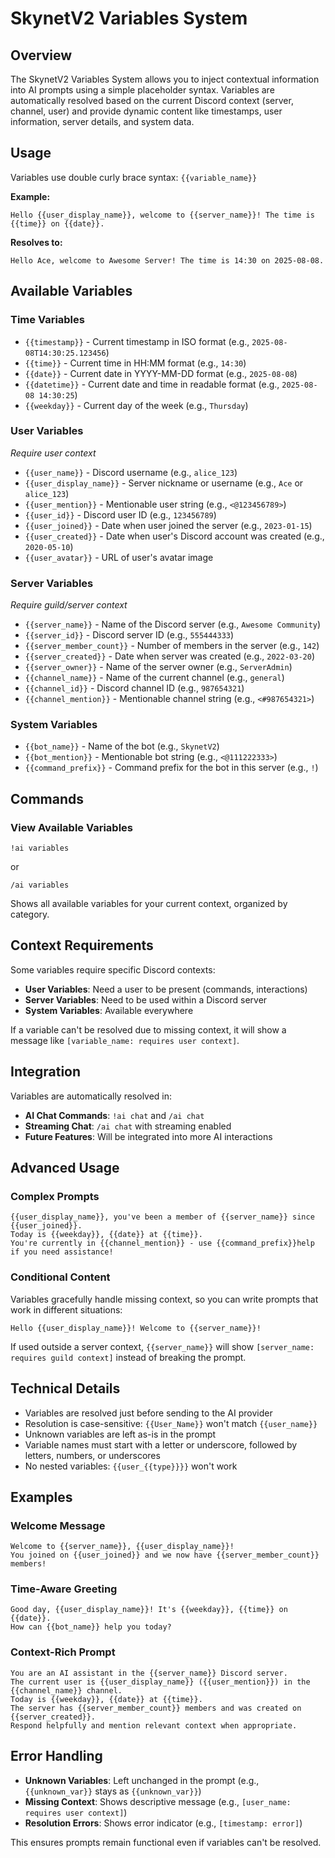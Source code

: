 # SkynetV2 Variables System

## Overview

The SkynetV2 Variables System allows you to inject contextual information into AI prompts using a simple placeholder syntax. Variables are automatically resolved based on the current Discord context (server, channel, user) and provide dynamic content like timestamps, user information, server details, and system data.

## Usage

Variables use double curly brace syntax: `{{variable_name}}`

**Example:**
```
Hello {{user_display_name}}, welcome to {{server_name}}! The time is {{time}} on {{date}}.
```

**Resolves to:**
```
Hello Ace, welcome to Awesome Server! The time is 14:30 on 2025-08-08.
```

## Available Variables

### Time Variables
- `{{timestamp}}` - Current timestamp in ISO format (e.g., `2025-08-08T14:30:25.123456`)
- `{{time}}` - Current time in HH:MM format (e.g., `14:30`)
- `{{date}}` - Current date in YYYY-MM-DD format (e.g., `2025-08-08`)
- `{{datetime}}` - Current date and time in readable format (e.g., `2025-08-08 14:30:25`)
- `{{weekday}}` - Current day of the week (e.g., `Thursday`)

### User Variables
*Require user context*
- `{{user_name}}` - Discord username (e.g., `alice_123`)
- `{{user_display_name}}` - Server nickname or username (e.g., `Ace` or `alice_123`)
- `{{user_mention}}` - Mentionable user string (e.g., `<@123456789>`)
- `{{user_id}}` - Discord user ID (e.g., `123456789`)
- `{{user_joined}}` - Date when user joined the server (e.g., `2023-01-15`)
- `{{user_created}}` - Date when user's Discord account was created (e.g., `2020-05-10`)
- `{{user_avatar}}` - URL of user's avatar image

### Server Variables
*Require guild/server context*
- `{{server_name}}` - Name of the Discord server (e.g., `Awesome Community`)
- `{{server_id}}` - Discord server ID (e.g., `555444333`)
- `{{server_member_count}}` - Number of members in the server (e.g., `142`)
- `{{server_created}}` - Date when server was created (e.g., `2022-03-20`)
- `{{server_owner}}` - Name of the server owner (e.g., `ServerAdmin`)
- `{{channel_name}}` - Name of the current channel (e.g., `general`)
- `{{channel_id}}` - Discord channel ID (e.g., `987654321`)
- `{{channel_mention}}` - Mentionable channel string (e.g., `<#987654321>`)

### System Variables
- `{{bot_name}}` - Name of the bot (e.g., `SkynetV2`)
- `{{bot_mention}}` - Mentionable bot string (e.g., `<@111222333>`)
- `{{command_prefix}}` - Command prefix for the bot in this server (e.g., `!`)

## Commands

### View Available Variables
```
!ai variables
```
or
```
/ai variables
```

Shows all available variables for your current context, organized by category.

## Context Requirements

Some variables require specific Discord contexts:
- **User Variables**: Need a user to be present (commands, interactions)
- **Server Variables**: Need to be used within a Discord server
- **System Variables**: Available everywhere

If a variable can't be resolved due to missing context, it will show a message like `[variable_name: requires user context]`.

## Integration

Variables are automatically resolved in:
- **AI Chat Commands**: `!ai chat` and `/ai chat`
- **Streaming Chat**: `/ai chat` with streaming enabled
- **Future Features**: Will be integrated into more AI interactions

## Advanced Usage

### Complex Prompts
```
{{user_display_name}}, you've been a member of {{server_name}} since {{user_joined}}. 
Today is {{weekday}}, {{date}} at {{time}}. 
You're currently in {{channel_mention}} - use {{command_prefix}}help if you need assistance!
```

### Conditional Content
Variables gracefully handle missing context, so you can write prompts that work in different situations:
```
Hello {{user_display_name}}! Welcome to {{server_name}}!
```

If used outside a server context, `{{server_name}}` will show `[server_name: requires guild context]` instead of breaking the prompt.

## Technical Details

- Variables are resolved just before sending to the AI provider
- Resolution is case-sensitive: `{{User_Name}}` won't match `{{user_name}}`
- Unknown variables are left as-is in the prompt
- Variable names must start with a letter or underscore, followed by letters, numbers, or underscores
- No nested variables: `{{user_{{type}}}}` won't work

## Examples

### Welcome Message
```
Welcome to {{server_name}}, {{user_display_name}}! 
You joined on {{user_joined}} and we now have {{server_member_count}} members!
```

### Time-Aware Greeting
```
Good day, {{user_display_name}}! It's {{weekday}}, {{time}} on {{date}}.
How can {{bot_name}} help you today?
```

### Context-Rich Prompt
```
You are an AI assistant in the {{server_name}} Discord server. 
The current user is {{user_display_name}} ({{user_mention}}) in the {{channel_name}} channel.
Today is {{weekday}}, {{date}} at {{time}}.
The server has {{server_member_count}} members and was created on {{server_created}}.
Respond helpfully and mention relevant context when appropriate.
```

## Error Handling

- **Unknown Variables**: Left unchanged in the prompt (e.g., `{{unknown_var}}` stays as `{{unknown_var}}`)
- **Missing Context**: Shows descriptive message (e.g., `[user_name: requires user context]`)
- **Resolution Errors**: Shows error indicator (e.g., `[timestamp: error]`)

This ensures prompts remain functional even if variables can't be resolved.
